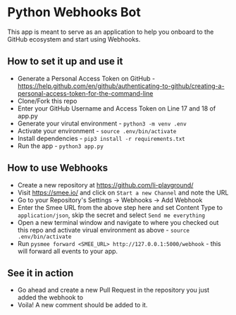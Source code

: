 # Python Webhooks Bot

This app is meant to serve as an application to help you onboard to the GitHub ecosystem and start using Webhooks.

## How to set it up and use it
* Generate a Personal Access Token on GitHub - https://help.github.com/en/github/authenticating-to-github/creating-a-personal-access-token-for-the-command-line
* Clone/Fork this repo
* Enter your GitHub Username and Access Token on Line 17 and 18 of app.py
* Generate your virutal environment - `python3 -m venv .env`
* Activate your environment - `source .env/bin/activate`
* Install dependencies - `pip3 install -r requirements.txt`
* Run the app - `python3 app.py`

## How to use Webhooks
* Create a new repository at https://github.com/li-playground/
* Visit https://smee.io/ and click on `Start a new Channel` and note the URL
* Go to your Repository's Settings -> Webhooks -> Add Webhook
* Enter the Smee URL from the above step here and set Content Type to `application/json`, skip the secret and select `Send me everything`
* Open a new terminal window and navigate to where you checked out this repo and activate virual environment as above - `source .env/bin/activate`
* Run `pysmee forward <SMEE_URL> http://127.0.0.1:5000/webhook` - this will forward all events to your app.

## See it in action
* Go ahead and create a new Pull Request in the repository you just added the webhook to
* Voila! A new comment should be added to it.
